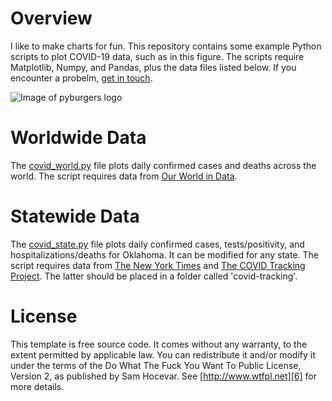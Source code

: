 # Overview
I like to make charts for fun. This repository contains some example Python scripts to plot COVID-19 data, such as in this figure. The scripts require Matplotlib, Numpy, and Pandas, plus the data files listed below. If you encounter a probelm, [get in touch][7].

![Image of pyburgers logo](https://gibbs.science/img/covid_world.png)

# Worldwide Data
The [covid_world.py][1] file plots daily confirmed cases and deaths across the world. The script requires data from [Our World in Data][2].

# Statewide Data
The [covid_state.py][2] file plots daily confirmed cases, tests/positivity, and hospitalizations/deaths for Oklahoma. It can be modified for any state. The script requires data from [The New York Times][4] and [The COVID Tracking Project][5]. The latter should be placed in a folder called 'covid-tracking'.

# License 
This template is free source code. It comes without any warranty, to the extent permitted by applicable law. You can redistribute it and/or modify it under the terms of the Do What The Fuck You Want To Public License, Version 2, as published by Sam Hocevar. See [http://www.wtfpl.net][6] for more details.

[1]: covid_world.py
[2]: covid_state.py
[3]: https://github.com/owid/covid-19-data
[4]: https://github.com/nytimes/covid-19-data.git
[5]: https://covidtracking.com/api/v1/states/ok/daily.csv
[6]: http://www.wtfpl.net
[7]: mailto:jeremy.gibbs@noaa.gov
